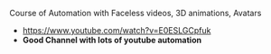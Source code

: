 Course of Automation with Faceless videos, 3D animations, Avatars
- https://www.youtube.com/watch?v=E0ESLGCpfuk
- **Good Channel with lots of youtube automation**